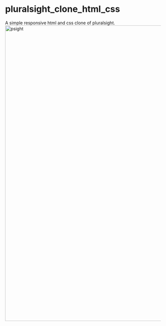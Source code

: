 # pluralsight_clone_html_css
A simple responsive html and css clone of pluralsight.
<img width="956" alt="psight" src="https://user-images.githubusercontent.com/17850501/209137028-08186fed-1327-4c9b-9ab2-d6ef94cc5c9e.png">

